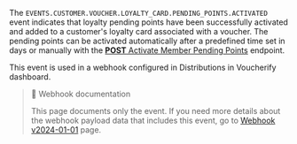 The `EVENTS.CUSTOMER.VOUCHER.LOYALTY_CARD.PENDING_POINTS.ACTIVATED` event indicates that loyalty pending points have been successfully activated and added to a customer's loyalty card associated with a voucher. The pending points can be activated automatically after a predefined time set in days or manually with the [**POST** Activate Member Pending Points](ref:activate-member-pending-points) endpoint.

This event is used in a webhook configured in Distributions in Voucherify dashboard.

> 📘 Webhook documentation
>
> This page documents only the event. If you need more details about the webhook payload data that includes this event, go to [Webhook v2024-01-01](ref:introduction-to-webhooks "Introduction to webhooks v2024-01-01") page.